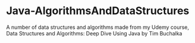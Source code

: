 # Java-AlgorithmsAndDataStructures
A number of data structures and algorithms made from my Udemy course, Data Structures and Algorithms: Deep Dive Using Java by Tim Buchalka
